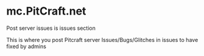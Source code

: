 mc.PitCraft.net
========
Post server issues is issues section

This is where you post Pitcraft server Issues/Bugs/Glitches in issues to have fixed by admins
